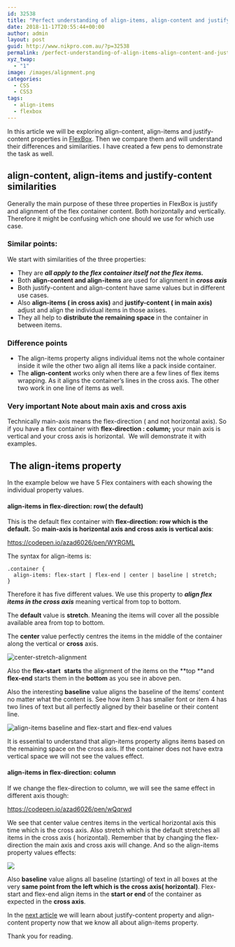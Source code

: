```yaml
---
id: 32538
title: "Perfect understanding of align-items, align-content and justify-content in FlexBox with examples: Part 1"
date: 2018-11-17T20:55:44+00:00
author: admin
layout: post
guid: http://www.nikpro.com.au/?p=32538
permalink: /perfect-understanding-of-align-items-align-content-and-justify-content-in-flexbox-with-examples-part-1/
xyz_twap:
  - "1"
image: /images/alignment.png
categories:
  - CSS
  - CSS3
tags:
  - align-items
  - flexbox
---
```


In this article we will be exploring&nbsp;align-content, align-items and justify-content properties in [FlexBox](http://www.nikpro.com.au/a-quick-review-of-how-to-centre-elements-or-blocks-using-flexbox-in-css/). Then we compare them and will understand their differences and similarities. I have created a few pens to demonstrate the task as well.&nbsp;

## align-content, align-items and justify-content similarities

Generally the main purpose of these three properties in FlexBox is justify and alignment of the flex container content. Both horizontally and vertically. Therefore it might be confusing which one should we use for which use case.

### Similar points:

We start with similarities of the three properties:

- They are **_all apply to the flex container itself not the flex items._**
- Both **align-content and align-items** are used for alignment in _**cross axis**_
- Both justify-content and align-content have same values but in different use cases.
- Also&nbsp;**align-items ( in cross axis)** and **justify-content ( in&nbsp;main axis)**&nbsp; adjust and align the individual items in those axises.
- They all help to **distribute the remaining space** in the container in between items.

### Difference points

- The align-items property aligns individual items not the whole container inside it wile the other two align all items like a pack inside container.
- The **align-content** works only when there are a few lines of flex items wrapping. As it aligns the container&#8217;s lines in the cross axis. The other two work in one line of items as well.

### Very important Note about main axis and cross axis

Technically main-axis means the flex-direction ( and not horizontal axis). So if you have a flex container with **flex-direction : column;**&nbsp;your main axis is vertical and your cross axis is horizontal.&nbsp; We will demonstrate it with examples.

## &nbsp;The align-items property

In the example below we have 5 Flex containers with each showing the individual property values.

#### align-items in flex-direction: row( the default)

This is the default flex container with **flex-direction: row which is the default.** So **main-axis is horizontal axis and cross axis is vertical axis**:

https://codepen.io/azad6026/pen/WYRGML

The syntax for align-items is:

```
.container {  
  align-items: flex-start | flex-end | center | baseline | stretch;
}
```

Therefore it has five different values. We use this property to **_align flex items in the cross axis_** meaning vertical from top to bottom.&nbsp;

The **default** value is **stretch**. Meaning the items will cover all the possible available area from top to bottom.&nbsp;

The **center** value perfectly centres the items in the middle of the container along the vertical or **cross** axis.

![center-stretch-alignment](/images/center-stretch-alignment.png)

Also the&nbsp;**flex-start**&nbsp; **starts** the alignment of the items on the **top&nbsp;**and **flex-end** starts them in the **bottom** as you see in above pen.

Also the interesting **baseline** value aligns the baseline of the items&#8217; content no matter what the content is. See how item 3 has smaller font or item 4 has two lines of text but all perfectly aligned by their baseline or their content line.&nbsp;

![align-items baseline and flex-start and flex-end values](/images/base-stat-ens.png)

It is essential to understand that align-items property aligns items based on the remaining space on the cross axis. If the container does not have extra vertical space we will not see the values effect.&nbsp;

#### align-items in flex-direction: column

If we change the flex-direction to column, we will see the same effect in different axis though:

https://codepen.io/azad6026/pen/wQqrwd

We see that center value centres items in the vertical horizontal axis this time which is the cross axis. Also stretch which is the default stretches all items in the cross axis ( horizontal). Remember that by changing the flex-direction the main axis and cross axis will change. And so the align-items property values effects:

![](/images/align-items-column-direction.png)

Also **baseline** value aligns all baseline (starting) of text in all boxes at the very **same point from the left which is the cross axis( horizontal)**. Flex-start and flex-end align items in the **start or end** of the container as expected in the **cross axis**.

In the [next article](http://www.nikpro.com.au/perfect-understanding-of-align-items-align-content-and-justify-content-in-flexbox-with-examples-part-1/) we will learn about justify-content property and align-content property now that we know all about align-items property.

Thank you for reading.
